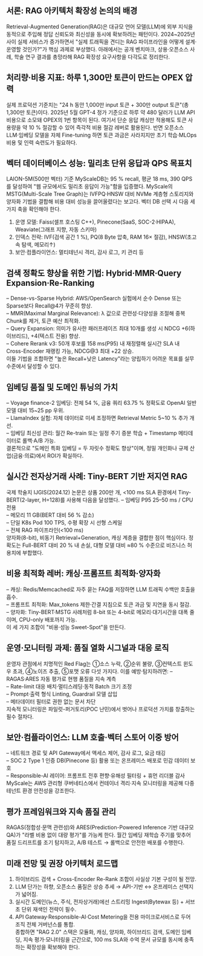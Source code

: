 ## 서론: RAG 아키텍처 확장성 논의의 배경
Retrieval-Augmented Generation(RAG)은 대규모 언어 모델(LLM)에 외부 지식을 동적으로 주입해 정답 신뢰도와 최신성을 동시에 확보하려는 패턴이다. 2024~2025년 사이 실제 서비스가 증가하면서 "실제 트래픽을 견디는 RAG 파이프라인을 어떻게 설계·운영할 것인가?"가 핵심 과제로 부상했다. 아래에서는 공개 벤치마크, 상용·오픈소스 사례, 학술 연구 결과를 총망라해 RAG 확장성 요구사항을 다각도로 정리한다.

## 처리량·비용 지표: 하루 1,300만 토큰이 만드는 OPEX 압력
실제 프로덕션 기준치는 "24 h 동안 1,000만 input 토큰 + 300만 output 토큰"(총 1,300만 토큰)이다. 2025년 5월 GPT-4 정가 기준으로 하루 약 480 달러가 LLM API 비용으로 소모돼 OPEX의 1번 항목이 된다. 여기서 단순 응답 캐싱만 적용해도 토큰 사용량을 약 10 % 절감할 수 있어 즉각적 비용 절감 레버로 활용된다. 반면 오픈소스 LLM·임베딩 모델을 자체 Fine-tuning 하면 토큰 과금은 사라지지만 초기 학습·MLOps 비용 및 인력 숙련도가 필요하다.

## 벡터 데이터베이스 성능: 밀리초 단위 응답과 QPS 목표치
LAION-5M(500만 벡터) 기준 MyScaleDB는 95 % recall, 평균 18 ms, 390 QPS를 달성하여 "웹 규모에서도 밀리초 응답이 가능"함을 입증했다. MyScale의 MSTG(Multi-Scale Tree Graph)는 IVFPQ·HNSW 대비 NVMe 계층형 스토리지와 양자화 기법을 결합해 비용 대비 성능을 끌어올렸다는 보고다. 벡터 DB 선택 시 다음 세 가지 축을 확인해야 한다.
1) 운영 모델: Faiss(셀프 호스팅 C++), Pinecone(SaaS, SOC-2·HIPAA), Weaviate(그래프 지향, 자동 스키마)
2) 인덱스 전략: IVF(검색 공간 1 %), PQ(8 Byte 압축, RAM 16× 절감), HNSW(초고속 탐색, 메모리↑)
3) 보안·컴플라이언스: 멀티테넌시 격리, 감사 로그, 키 관리 등

## 검색 정확도 향상을 위한 기법: Hybrid·MMR·Query Expansion·Re-Ranking
– Dense-vs-Sparse Hybrid: AWS/OpenSearch 실험에서 순수 Dense 또는 Sparse보다 Recall@4가 꾸준히 향상.  
– MMR(Maximal Marginal Relevance): λ 값으로 관련성·다양성을 조절해 중복 Chunk를 제거, 토큰 예산 최적화.  
– Query Expansion: 의미가 유사한 패러프레이즈 최대 10개를 생성 시 NDCG +6(하이브리드), +4(텍스트 전용) 향상.  
– Cohere Rerank v3: 50개 후보를 158 ms(P95) 내 재정렬해 실시간 SLA 내 Cross-Encoder 재랭킹 가능, NDCG@3 최대 +22 상승.  
이들 기법을 조합하면 "높은 Recall+낮은 Latency"라는 양립하기 어려운 목표를 실무 수준에서 달성할 수 있다.

## 임베딩 품질 및 도메인 튜닝의 가치
– Voyage finance-2 임베딩: 전체 54 %, 금융 쿼리 63.75 % 정확도로 OpenAI 일반 모델 대비 15~25 pp 우위.  
– LlamaIndex 실험: 자체 데이터로 미세 조정하면 Retrieval Metric 5~10 % 추가 개선.  
– 임베딩 최신성 관리: 월간 Re-train 또는 일정 주기 증분 학습 + Timestamp 메타데이터로 롤백·A/B 가능.  
결론적으로 "도메인 특화 임베딩 = 두 자릿수 정확도 향상"이며, 정밀 개인화나 규제 산업(금융·의료)에서 ROI가 확실하다.

## 실시간 전자상거래 사례: Tiny-BERT 기반 저지연 RAG
국제 학술지 IJGIS(2024.12) 논문은 상품 200만 개, <100 ms SLA 환경에서 Tiny-BERT(2-layer, H=128)를 사용해 다음을 달성했다.
– 임베딩 P95 25–50 ms / CPU 전용  
– 메모리 11 GB(BERT 대비 56 % 감소)  
– 단일 K8s Pod 100 TPS, 수평 확장 시 선형 스케일  
– 전체 RAG 파이프라인(<100 ms)  
양자화(8-bit), 비동기 Retrieval+Generation, 캐싱 계층을 결합한 점이 핵심이다. 정확도는 Full-BERT 대비 20 % 내 손실, 대형 모델 대비 ≈80 % 수준으로 비즈니스 허용치에 부합했다.

## 비용 최적화 레버: 캐싱·프롬프트 최적화·양자화
– 캐싱: Redis/Memcached로 자주 묻는 FAQ를 저장하면 LLM 트래픽 수백만 호출을 흡수.  
– 프롬프트 최적화: Max_tokens 제한·간결 지침으로 토큰 과금 및 지연을 동시 절감.  
– 양자화: Tiny-BERT·MSTG 사례처럼 8-bit 또는 4-bit로 메모리·대기시간을 대폭 줄이며, CPU-only 배포까지 가능.  
이 세 가지 조합이 "비용·성능 Sweet-Spot"을 만든다.

## 운영·모니터링 과제: 품질 열화 시그널과 대응 로직
운영자 관점에서 치명적인 Red Flag는 ①소스 누락, ②순위 불량, ③컨텍스트 윈도우 초과, ④노이즈 추출, ⑤포맷 오류 다섯 가지다. 이를 예방·탐지하려면:
– RAGAS·ARES 자동 평가로 현행 품질을 지속 계측  
– Rate-limit 대응 배치·멀티스레딩·동적 Batch 크기 조정  
– Prompt·출력 형식 Linting, Guardrail 모델 삽입  
– 메타데이터 필터로 권한 없는 문서 차단  
지속적 모니터링은 파일럿-퍼거토리(POC 난민)에서 벗어나 프로덕션 가치를 창출하는 필수 절차다.

## 보안·컴플라이언스: LLM 호출·벡터 스토어 이중 방어
– 네트워크 경로 및 API Gateway에서 액세스 제어, 감사 로그, 요금 태깅  
– SOC 2 Type 1 인증 DB(Pinecone 등) 활용 또는 온프레미스 배포로 민감 데이터 보호  
– Responsible-AI 레이어: 프롬프트 전후 편향·유해성 필터링 + 휴먼 리더블 감사  
MyScale는 AWS 관리형 쿠버네티스에서 컨테이너 격리·지속 모니터링을 제공해 다중 테넌트 환경 안전성을 강조한다.

## 평가 프레임워크와 지속 품질 관리
RAGAS(정합성·문맥 관련성)와 ARES(Prediction-Powered Inference 기반 대규모 QA)가 "라벨 비용 없이 대량 평가"를 가능케 한다. 월간 임베딩 재학습 주기를 맞추어 품질 드리프트를 조기 탐지하고, A/B 테스트 → 롤백으로 안전한 배포를 수행한다.

## 미래 전망 및 권장 아키텍처 로드맵
1) 하이브리드 검색 + Cross-Encoder Re-Rank 조합이 사실상 기본 구성이 될 전망.  
2) LLM 단가는 하향, 오픈소스 품질은 상승 추세 → API-기반 ↔ 온프레미스 선택지가 넓어짐.  
3) 실시간 도메인(뉴스, 주식, 전자상거래)에선 스트리밍 Ingest(Bytewax 등) + 서브초 단위 재색인 전략이 필수.  
4) API Gateway·Responsible-AI·Cost Metering을 전용 마이크로서비스로 두어 조직 전체 거버넌스를 통합.  
종합하면 "RAG 2.0" 스택은 모듈화, 캐싱, 양자화, 하이브리드 검색, 도메인 임베딩, 지속 평가·모니터링을 근간으로, 100 ms SLA와 수억 문서 규모를 동시에 충족하는 확장성을 확보해야 한다.